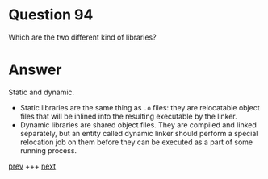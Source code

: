
# Question 94


Which are the two different kind of libraries?


# Answer




Static and dynamic.

* Static libraries are the same thing as `.o` files: they are relocatable object
files that will be inlined into the resulting executable by the linker.
* Dynamic libraries are shared object files. They are compiled and linked separately,
but an entity called dynamic linker should perform a special relocation job on them 
before they can be executed as a part of some running process.


[prev](093.md) +++ [next](095.md)
